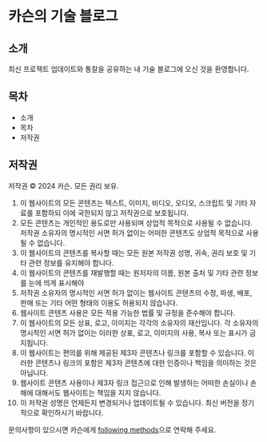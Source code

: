 # 카슨의 기술 블로그

## 소개

최신 프로젝트 업데이트와 통찰을 공유하는 내 기술 블로그에 오신 것을 환영합니다.

## 목차

- 소개
- 목차
- 저작권

## 저작권

저작권 © 2024 카슨. 모든 권리 보유.

1. 이 웹사이트의 모든 콘텐츠는 텍스트, 이미지, 비디오, 오디오, 스크립트 및 기타 자료를 포함하되 이에 국한되지 않고 저작권으로 보호됩니다.
2. 모든 콘텐츠는 개인적인 용도로만 사용되며 상업적 목적으로 사용될 수 없습니다. 저작권 소유자의 명시적인 서면 허가 없이는 어떠한 콘텐츠도 상업적 목적으로 사용될 수 없습니다.
3. 이 웹사이트의 콘텐츠를 복사할 때는 모든 원본 저작권 성명, 귀속, 권리 보호 및 기타 관련 정보를 유지해야 합니다.
4. 이 웹사이트의 콘텐츠를 재발행할 때는 원저자의 이름, 원본 출처 및 기타 관련 정보를 눈에 띄게 표시해야
5. 저작권 소유자의 명시적인 서면 허가 없이는 웹사이트 콘텐츠의 수정, 파생, 배포, 판매 또는 기타 어떤 형태의 이용도 허용되지 않습니다.
6. 웹사이트 콘텐츠 사용은 모든 적용 가능한 법률 및 규정을 준수해야 합니다.
7. 이 웹사이트의 모든 상표, 로고, 이미지는 각각의 소유자의 재산입니다. 각 소유자의 명시적인 서면 허가 없이는 이러한 상표, 로고, 이미지의 사용, 복사 또는 표시가 금지됩니다.
8. 이 웹사이트는 편의를 위해 제공된 제3자 콘텐츠나 링크를 포함할 수 있습니다. 이러한 콘텐츠나 링크의 포함은 제3자 콘텐츠에 대한 인증이나 책임을 의미하는 것은 아닙니다.
9. 웹사이트 콘텐츠 사용이나 제3자 링크 접근으로 인해 발생하는 어떠한 손실이나 손해에 대해서도 웹사이트는 책임을 지지 않습니다.
10. 이 저작권 성명은 언제든지 변경되거나 업데이트될 수 있습니다. 최신 버전을 정기적으로 확인하시기 바랍니다.

문의사항이 있으시면 카슨에게 [following methods](https://carson-we.github.io/Carson-We.github.io/contact.html)으로 연락해 주세요.
